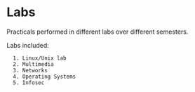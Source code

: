# Labs
Practicals performed in different labs over different semesters.


Labs included:
```
  1. Linux/Unix lab
  2. Multimedia
  3. Networks
  4. Operating Systems
  5. Infosec
```
